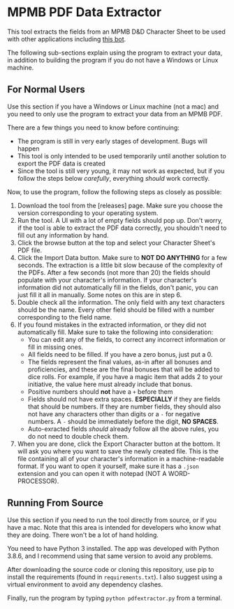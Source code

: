 # MPMB PDF Data Extractor

This tool extracts the fields from an MPMB D&D Character Sheet to be used with other applications including
[this bot](https://github.com/plsakr/dnd-bot).

The following sub-sections explain using the program to extract your data, in addition to building the program if you
do not have a Windows or Linux machine.

## For Normal Users
Use this section if you have a Windows or Linux machine (not a mac) and you need to only use the program to extract your
data from an MPMB PDF.

There are a few things you need to know before continuing:

* The program is still in very early stages of development. Bugs will happen
* This tool is only intended to be used temporarily until another solution to export the PDF data is created
* Since the tool is still very young, it may not work as expected, but if you follow the steps below _carefully_,
everything _should_ work correctly.
  
Now, to use the program, follow the following steps as closely as possible:

1. Download the tool from the [releases] page. Make sure you choose the version corresponding to your operating system.
2. Run the tool. A UI with a lot of empty fields should pop up. Don't worry, if the tool is able to extract the PDF data
correctly, you shouldn't need to fill out any information by hand.
3. Click the browse button at the top and select your Character Sheet's PDF file.
4. Click the Import Data button. Make sure to **NOT DO ANYTHING** for a few seconds. The extraction is a little bit
   slow because of the complexity of the PDFs. After a few seconds (not more than 20) the fields should populate with
   your character's information. If your character's information did not automatically fill in the fields, don't panic,
   you can just fill it all in manually. Some notes on this are in step 6.
5. Double check all the information. The only field with any text characters should be the name. Every other field should
be filled with a number corresponding to the field name.
6. If you found mistakes in the extracted information, or they did not automatically fill. Make sure to take the following
into consideration:
   * You can edit any of the fields, to correct any incorrect information or fill in missing ones.
   * All fields need to be filled. If you have a zero bonus, just put a 0.
   * The fields represent the final values, as-in after all bonuses and proficiencies, and these are the final bonuses that
     will be added to dice rolls. For example, if you have a magic item that adds 2 to your initiative, the value here
     must already include that bonus.
   * Positive numbers should **not** have a `+` before them
   * Fields should not have extra spaces. **ESPECIALLY** if they are fields that should be numbers. If they are number
    fields, they should also not have any characters other than digits or a `-` for negative numbers. A `-` should be
     immediately before the digit, **NO SPACES**.
   * Auto-exracted fields _should_ already follow all the above rules, you do not need to double check them.
7. When you are done, click the Export Character button at the bottom. It will ask you where you want to save the newly
created file. This is the file containing all of your character's information in a machine-readable format. If you want
   to open it yourself, make sure it has a `.json` extension and you can open it with notepad (NOT A WORD-PROCESSOR).
   
## Running From Source
Use this section if you need to run the tool directly from source, or if you have a mac. Note that this area is intended
for developers who know what they are doing. There won't be a lot of hand holding.

You need to have Python 3 installed. The app was developed with Python 3.8.6, and I recommend using that same version to
avoid any problems.

After downloading the source code or cloning this repository, use pip to install the requirements (found in 
`requirements.txt`). I also suggest using a virtual environment to avoid any dependency clashes.

Finally, run the program by typing `python pdfextractor.py` from a terminal.

